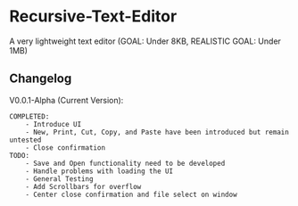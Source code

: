 # Recursive-Text-Editor
A very lightweight text editor (GOAL: Under 8KB, REALISTIC GOAL: Under 1MB)

## Changelog
V0.0.1-Alpha (Current Version):

    COMPLETED:
        - Introduce UI
        - New, Print, Cut, Copy, and Paste have been introduced but remain untested
        - Close confirmation
    TODO:
        - Save and Open functionality need to be developed
        - Handle problems with loading the UI
        - General Testing
        - Add Scrollbars for overflow
        - Center close confirmation and file select on window
